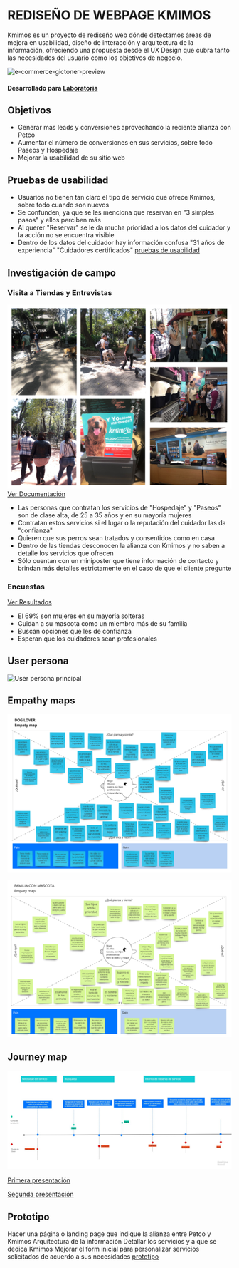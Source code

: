 # REDISEÑO DE WEBPAGE KMIMOS
Kmimos es un proyecto de rediseño web dónde detectamos áreas de mejora en usabilidad, diseño de interacción y arquitectura de la información, ofreciendo una propuesta desde el UX Design que cubra tanto las necesidades del usuario como los objetivos de negocio.

![e-commerce-gictoner-preview](https://user-images.githubusercontent.com/39560690/49242708-102e8a00-f3d1-11e8-8c1c-f5012f125e56.jpg)

#### Desarrollado para [Laboratoria](https://laboratroria.la)


## Objetivos 
* Generar más leads y conversiones aprovechando la reciente alianza con Petco 
* Aumentar el número de conversiones en sus servicios, sobre todo Paseos y Hospedaje 
* Mejorar la usabilidad de su sitio web 

## Pruebas de usabilidad
* Usuarios no tienen tan claro el tipo de servicio que ofrece Kmimos, sobre todo cuando son nuevos 
* Se confunden, ya que se les menciona que reservan en "3 simples pasos" y ellos perciben más 
* Al querer "Reservar" se le da mucha prioridad a los datos del cuidador y la acción no se encuentra visible 
* Dentro de los datos del cuidador hay información confusa "31 años de experiencia" "Cuidadores certificados"
[pruebas de usabilidad](https://docs.google.com/document/d/15r4QFZYO9iFd6MLCkyq9cmMDicD-56N1dj7zV_06M_U/edit?usp=sharing)

## Investigación de campo

### Visita a Tiendas y Entrevistas
![investigacion-de-campo](images/investigacion-de-campo.jpg)
[Ver Documentación](https://drive.google.com/drive/folders/11LvCLBJE9hpK95pSDcyWa5FVuzY8zFyu)

* Las personas que contratan los servicios de "Hospedaje" y "Paseos" son de clase alta, de 25 a 35 años y en su mayoría mujeres
* Contratan estos servicios si el lugar o la reputación del cuidador las da "confianza"
* Quieren que sus perros sean tratados y consentidos como en casa 
* Dentro de las tiendas desconocen la alianza con Kmimos y no saben a detalle los servicios que ofrecen 
* Sólo cuentan con un miniposter que tiene  información de contacto y brindan más detalles estrictamente en el caso de que el cliente pregunte

### Encuestas
[Ver Resultados](https://drive.google.com/open?id=1O7M3DQ3wyvxIqrCDO2gstVlrIXMjX3P1)
* El 69% son mujeres en su mayoría solteras
* Cuidan a su mascota como un miembro más de su familia 
* Buscan opciones que les de confianza 
* Esperan que los cuidadores sean profesionales 

## User persona
![User persona principal](user-persona.png)
## Empathy maps
![Empathy map - User Persona Principal](images/EmpatyMap-DogLover.jpg)

![Empathy map - User Persona Secundaria](images/EmpatyMap-FamilyLover.jpg)

## Journey map
![Empathy map - User Persona Principal](images/journey-v2.jpg)


[Primera presentación](https://docs.google.com/presentation/d/18bBW1uNSuBmjsn9aYBqwkG146GzX3qhzd2xTpEBou9M/edit#slide=id.g46e222315e_0_20)

[Segunda presentación](https://docs.google.com/presentation/d/17SlExZ-5Bzn6TdT208-M6oYMgNEPaUqaPpYZbTcOpRc/edit#slide=id.g4706c582d3_4_163)

## Prototipo
Hacer una página o landing page que indique la alianza entre  Petco   y   Kmimos
Arquitectura de la información 
Detallar los servicios y a que se dedica Kmimos
Mejorar el form inicial para personalizar servicios solicitados de acuerdo a sus necesidades 
[prototipo](https://marvelapp.com/394ji52/screen/50379920)